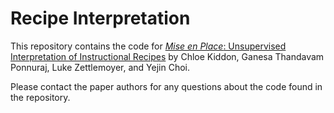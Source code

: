 # Recipe Interpretation
This repository contains the code for [*Mise en Place*: Unsupervised Interpretation of Instructional Recipes](http://homes.cs.washington.edu/~yejin/Papers/emnlp15_cooking.pdf) by Chloe Kiddon, Ganesa Thandavam Ponnuraj, Luke Zettlemoyer, and Yejin Choi.

Please contact the paper authors for any questions about the code found in the repository.
